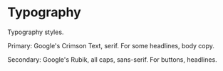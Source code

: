 # Typography

Typography styles.

Primary: Google's Crimson Text, serif. For some headlines, body copy.

Secondary: Google's Rubik, all caps, sans-serif. For buttons, headlines.
